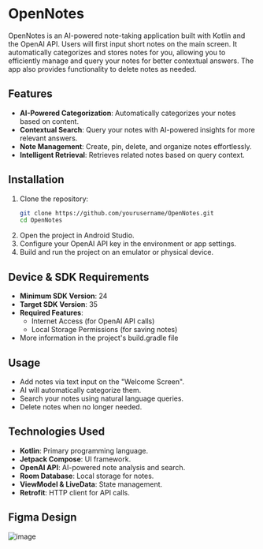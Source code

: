 # OpenNotes

OpenNotes is an AI-powered note-taking application built with Kotlin and the OpenAI API. Users will first input short notes on the main screen. It automatically categorizes and stores notes for you, allowing you to efficiently manage and query your notes for better contextual answers. The app also provides functionality to delete notes as needed.

## Features

- **AI-Powered Categorization**: Automatically categorizes your notes based on content.
- **Contextual Search**: Query your notes with AI-powered insights for more relevant answers.
- **Note Management**: Create, pin, delete, and organize notes effortlessly.
- **Intelligent Retrieval**: Retrieves related notes based on query context.

## Installation

1. Clone the repository:
   ```sh
   git clone https://github.com/yourusername/OpenNotes.git
   cd OpenNotes
   ```
2. Open the project in Android Studio.
3. Configure your OpenAI API key in the environment or app settings.
4. Build and run the project on an emulator or physical device.

## Device & SDK Requirements

- **Minimum SDK Version**: 24
- **Target SDK Version**: 35
- **Required Features**:
  - Internet Access (for OpenAI API calls)
  - Local Storage Permissions (for saving notes)
- More information in the project's build.gradle file

## Usage

- Add notes via text input on the "Welcome Screen".
- AI will automatically categorize them.
- Search your notes using natural language queries.
- Delete notes when no longer needed.

## Technologies Used

- **Kotlin**: Primary programming language.
- **Jetpack Compose**: UI framework.
- **OpenAI API**: AI-powered note analysis and search.
- **Room Database**: Local storage for notes.
- **ViewModel & LiveData**: State management.
- **Retrofit**: HTTP client for API calls.

## Figma Design
![image](https://github.com/user-attachments/assets/3adde875-bb4e-41f9-b38e-c610e5d222d7)


